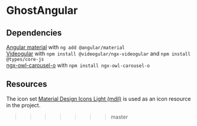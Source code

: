 # GhostAngular

## Dependencies

[Angular material](https://material.angular.io/) with `ng add @angular/material`</br>
[Videogular](https://videogular.github.io/ngx-videogular/docs/) with `npm install @videogular/ngx-videogular` and `npm install @types/core-js`</br>
[ngx-owl-carousel-o](https://www.npmjs.com/package/angular-responsive-carousel) with `npm install ngx-owl-carousel-o`

## Resources

The icon set [Material Design Icons Light (mdil)](https://materialdesignicons.com/cdn/light/0.2.63/) is used as an icon resource in the project.

> > > > > > > master
